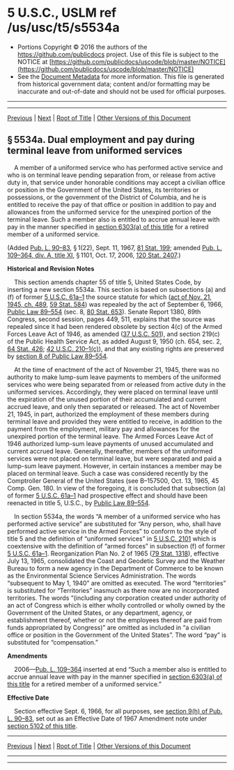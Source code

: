 ---
---

# 5 U.S.C., USLM ref /us/usc/t5/s5534a

* Portions Copyright © 2016 the authors of the https://github.com/publicdocs project.
  Use of this file is subject to the NOTICE at [https://github.com/publicdocs/uscode/blob/master/NOTICE](https://github.com/publicdocs/uscode/blob/master/NOTICE)
* See the [Document Metadata](././../../../../../../..//README.md) for more information.
  This file is generated from historical government data; content and/or formatting may be inaccurate and out-of-date and should not be used for official purposes.

----------
----------

[Previous](./../../../../../../..//us/usc/t5/ptIII/sptD/ch55/schIV/m__us_usc_t5_s5534.md) | [Next](./../../../../../../..//us/usc/t5/ptIII/sptD/ch55/schIV/m__us_usc_t5_s5535.md) | [Root of Title](./../../../../../../../) | [Other Versions of this Document](https://publicdocs.github.io/go/links?ns=uslm&ref=%2Fus%2Fusc%2Ft5%2Fs5534a)

## § 5534a. Dual employment and pay during terminal leave from uniformed services

    A member of a uniformed service who has performed active service and who is on terminal leave pending separation from, or release from active duty in, that service under honorable conditions may accept a civilian office or position in the Government of the United States, its territories or possessions, or the government of the District of Columbia, and he is entitled to receive the pay of that office or position in addition to pay and allowances from the uniformed service for the unexpired portion of the terminal leave. Such a member also is entitled to accrue annual leave with pay in the manner specified in [section 6303(a) of this title][/us/usc/t5/s6303/a] for a retired member of a uniformed service.

(Added [Pub. L. 90–83][/us/pl/90/83], § 1(22), Sept. 11, 1967, [81 Stat. 199][/us/stat/81/199]; amended [Pub. L. 109–364, div. A, title XI][/us/pl/109/364/dA/tXI], § 1101, Oct. 17, 2006, [120 Stat. 2407][/us/stat/120/2407].)

 __Historical and Revision Notes__ 

    This section amends chapter 55 of title 5, United States Code, by inserting a new section 5534a. This section is based on subsections (a) and (f) of former [5 U.S.C. 61a–1][/us/usc/t5/s61a–1] the source statute for which ([act of Nov. 21, 1945, ch. 489][/us/act/1945-11-21/ch489], [59 Stat. 584][/us/stat/59/584]) was repealed by the act of September 6, 1966, [Public Law 89–554][/us/pl/89/554] (sec. 8, [80 Stat. 653][/us/stat/80/653]). Senate Report 1380, 89th Congress, second session, pages 449, 511, explains that the source was repealed since it had been rendered obsolete by section 4(c) of the Armed Forces Leave Act of 1946, as amended ([37 U.S.C. 501][/us/usc/t37/s501]), and section 219(c) of the Public Health Service Act, as added August 9, 1950 (ch. 654, sec. 2, [64 Stat. 426][/us/stat/64/426]; [42 U.S.C. 210–1(c)][/us/usc/t42/s210–1/c]), and that any existing rights are preserved by [section 8 of Public Law 89–554][/us/pl/89/554/s8].

    At the time of enactment of the act of November 21, 1945, there was no authority to make lump-sum leave payments to members of the uniformed services who were being separated from or released from active duty in the uniformed services. Accordingly, they were placed on terminal leave until the expiration of the unused portion of their accumulated and current accrued leave, and only then separated or released. The act of November 21, 1945, in part, authorized the employment of these members during terminal leave and provided they were entitled to receive, in addition to the payment from the employment, military pay and allowances for the unexpired portion of the terminal leave. The Armed Forces Leave Act of 1946 authorized lump-sum leave payments of unused accumulated and current accrued leave. Generally, thereafter, members of the uniformed services were not placed on terminal leave, but were separated and paid a lump-sum leave payment. However, in certain instances a member may be placed on terminal leave. Such a case was considered recently by the Comptroller General of the United States (see B–157500, Oct. 13, 1965, 45 Comp. Gen. 180. In view of the foregoing, it is concluded that subsection (a) of former [5 U.S.C. 61a–1][/us/usc/t5/s61a–1] had prospective effect and should have been reenacted in title 5, U.S.C., by [Public Law 89–554][/us/pl/89/554].

    In section 5534a, the words “A member of a uniformed service who has performed active service” are substituted for “Any person, who, shall have performed active service in the Armed Forces” to conform to the style of title 5 and the definition of “uniformed services” in [5 U.S.C. 2101][/us/usc/t5/s2101] which is coextensive with the definition of “armed forces” in subsection (f) of former [5 U.S.C. 61a–1][/us/usc/t5/s61a–1]. Reorganization Plan No. 2 of 1965 ([79 Stat. 1318][/us/stat/79/1318]), effective July 13, 1965, consolidated the Coast and Geodetic Survey and the Weather Bureau to form a new agency in the Department of Commerce to be known as the Environmental Science Services Administration. The words “subsequent to May 1, 1940” are omitted as executed. The word “territories” is substituted for “Territories” inasmuch as there now are no incorporated territories. The words “(including any corporation created under authority of an act of Congress which is either wholly controlled or wholly owned by the Government of the United States, or any department, agency, or establishment thereof, whether or not the employees thereof are paid from funds appropriated by Congress)” are omitted as included in “a civilian office or position in the Government of the United States”. The word “pay” is substituted for “compensation.”

 __Amendments__ 

    2006—[Pub. L. 109–364][/us/pl/109/364] inserted at end “Such a member also is entitled to accrue annual leave with pay in the manner specified in [section 6303(a) of this title][/us/usc/t5/s6303/a] for a retired member of a uniformed service.”

 __Effective Date__ 

    Section effective Sept. 6, 1966, for all purposes, see [section 9(h) of Pub. L. 90–83][/us/pl/90/83/s9/h], set out as an Effective Date of 1967 Amendment note under [section 5102 of this title][/us/usc/t5/s5102].

----------

[Previous](./../../../../../../..//us/usc/t5/ptIII/sptD/ch55/schIV/m__us_usc_t5_s5534.md) | [Next](./../../../../../../..//us/usc/t5/ptIII/sptD/ch55/schIV/m__us_usc_t5_s5535.md) | [Root of Title](./../../../../../../../) | [Other Versions of this Document](https://publicdocs.github.io/go/links?ns=uslm&ref=%2Fus%2Fusc%2Ft5%2Fs5534a)

----------
----------

[/us/usc/t5/s6303/a]: https://publicdocs.github.io/go/links?ns=uslm&ref=%2Fus%2Fusc%2Ft5%2Fs6303%2Fa
[/us/pl/90/83]: https://publicdocs.github.io/go/links?ns=uslm&ref=%2Fus%2Fpl%2F90%2F83
[/us/stat/81/199]: https://publicdocs.github.io/go/links?ns=uslm&ref=%2Fus%2Fstat%2F81%2F199
[/us/pl/109/364/dA/tXI]: https://publicdocs.github.io/go/links?ns=uslm&ref=%2Fus%2Fpl%2F109%2F364%2FdA%2FtXI
[/us/stat/120/2407]: https://publicdocs.github.io/go/links?ns=uslm&ref=%2Fus%2Fstat%2F120%2F2407
[/us/usc/t5/s61a–1]: https://publicdocs.github.io/go/links?ns=uslm&ref=%2Fus%2Fusc%2Ft5%2Fs61a%E2%80%931
[/us/act/1945-11-21/ch489]: https://publicdocs.github.io/go/links?ns=uslm&ref=%2Fus%2Fact%2F1945-11-21%2Fch489
[/us/stat/59/584]: https://publicdocs.github.io/go/links?ns=uslm&ref=%2Fus%2Fstat%2F59%2F584
[/us/pl/89/554]: https://publicdocs.github.io/go/links?ns=uslm&ref=%2Fus%2Fpl%2F89%2F554
[/us/stat/80/653]: https://publicdocs.github.io/go/links?ns=uslm&ref=%2Fus%2Fstat%2F80%2F653
[/us/usc/t37/s501]: https://publicdocs.github.io/go/links?ns=uslm&ref=%2Fus%2Fusc%2Ft37%2Fs501
[/us/stat/64/426]: https://publicdocs.github.io/go/links?ns=uslm&ref=%2Fus%2Fstat%2F64%2F426
[/us/usc/t42/s210–1/c]: https://publicdocs.github.io/go/links?ns=uslm&ref=%2Fus%2Fusc%2Ft42%2Fs210%E2%80%931%2Fc
[/us/pl/89/554/s8]: https://publicdocs.github.io/go/links?ns=uslm&ref=%2Fus%2Fpl%2F89%2F554%2Fs8
[/us/usc/t5/s61a–1]: https://publicdocs.github.io/go/links?ns=uslm&ref=%2Fus%2Fusc%2Ft5%2Fs61a%E2%80%931
[/us/pl/89/554]: https://publicdocs.github.io/go/links?ns=uslm&ref=%2Fus%2Fpl%2F89%2F554
[/us/usc/t5/s2101]: https://publicdocs.github.io/go/links?ns=uslm&ref=%2Fus%2Fusc%2Ft5%2Fs2101
[/us/usc/t5/s61a–1]: https://publicdocs.github.io/go/links?ns=uslm&ref=%2Fus%2Fusc%2Ft5%2Fs61a%E2%80%931
[/us/stat/79/1318]: https://publicdocs.github.io/go/links?ns=uslm&ref=%2Fus%2Fstat%2F79%2F1318
[/us/pl/109/364]: https://publicdocs.github.io/go/links?ns=uslm&ref=%2Fus%2Fpl%2F109%2F364
[/us/usc/t5/s6303/a]: https://publicdocs.github.io/go/links?ns=uslm&ref=%2Fus%2Fusc%2Ft5%2Fs6303%2Fa
[/us/pl/90/83/s9/h]: https://publicdocs.github.io/go/links?ns=uslm&ref=%2Fus%2Fpl%2F90%2F83%2Fs9%2Fh
[/us/usc/t5/s5102]: https://publicdocs.github.io/go/links?ns=uslm&ref=%2Fus%2Fusc%2Ft5%2Fs5102


